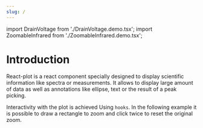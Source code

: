 ```yaml
---
slug: /
---
```


import DrainVoltage from './DrainVoltage.demo.tsx';
import ZoomableInfrared from './ZoomableInfrared.demo.tsx';

# Introduction

React-plot is a react component specially designed to display scientific information like spectra or measurements. It allows to display large amount of data as well as annotations like ellipse, text or the result of a peak picking.

<DrainVoltage />

Interactivity with the plot is achieved Using `hooks`. In the following example it is possible to draw a rectangle to zoom and click twice to reset the original zoom.

<ZoomableInfrared noCodesandbox/>
